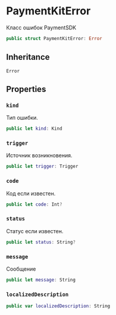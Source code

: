 # PaymentKitError

Класс ошибок PaymentSDK

``` swift
public struct PaymentKitError: Error 
```

## Inheritance

`Error`

## Properties

### `kind`

Тип ошибки.

``` swift
public let kind: Kind
```

### `trigger`

Источник возникновения.

``` swift
public let trigger: Trigger
```

### `code`

Код если известен.

``` swift
public let code: Int?
```

### `status`

Статус если известен.

``` swift
public let status: String?
```

### `message`

Сообщение

``` swift
public let message: String
```

### `localizedDescription`

``` swift
public var localizedDescription: String 
```
